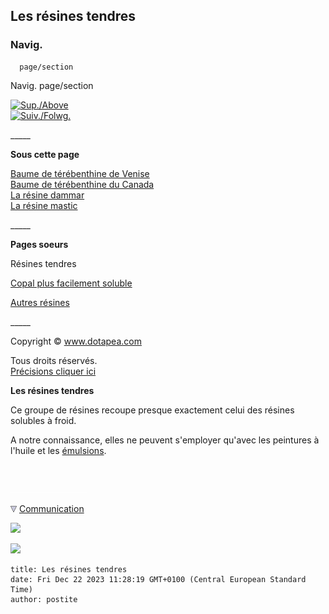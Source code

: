 ## Les résines tendres
### Navig.
      page/section
 Navig. page/section

[![Sup./Above](_derived/up_cmp_themenoir010_up.gif)](gommesetresines.html)  
[![Suiv./Folwg.](_derived/next_cmp_themenoir010_next.gif)](resinessolach.html)

\_\_\_\_\_

**Sous cette page**

[Baume de térébenthine de Venise](venise.html)  
[Baume de térébenthine du Canada](canada.html)  
[La résine dammar](resinedammar.html)  
[La résine mastic](resinemastic.html)

\_\_\_\_\_

**Pages soeurs**

Résines tendres  

[Copal plus facilement soluble](resinesdemidures.html)  

[Autres résines](autresresines.html)

\_\_\_\_\_

Copyright © www.dotapea.com

Tous droits réservés.  
[Précisions cliquer ici](droitscopie.html)

**Les résines tendres**  

Ce groupe de résines recoupe presque exactement celui des résines solubles à froid.

A notre connaissance, elles ne peuvent s'employer qu'avec les peintures à l'huile et les [émulsions](liantsemulsions.html).



 

 ![](images/transparent122x1.gif)

![](images/flechebas.gif) [Communication](http://www.artrealite.com/annonceurs.htm) 

[![](https://cbonvin.fr/sites/regie.artrealite.com/visuels/campagne1.png)](index-2.html#20131014)

![](https://cbonvin.fr/sites/regie.artrealite.com/visuels/campagne2.png)
```
title: Les résines tendres
date: Fri Dec 22 2023 11:28:19 GMT+0100 (Central European Standard Time)
author: postite
```
